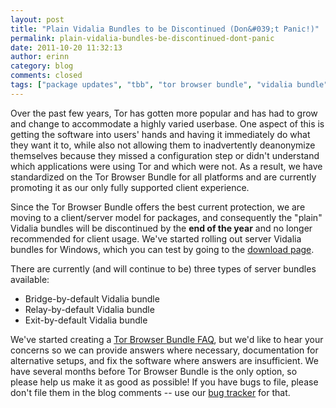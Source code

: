 ```yaml
---
layout: post
title: "Plain Vidalia Bundles to be Discontinued (Don&#039;t Panic!)"
permalink: plain-vidalia-bundles-be-discontinued-dont-panic
date: 2011-10-20 11:32:13
author: erinn
category: blog
comments: closed
tags: ["package updates", "tbb", "tor browser bundle", "vidalia bundle"]
---
```


Over the past few years, Tor has gotten more popular and has had to grow and change to accommodate a highly varied userbase. One aspect of this is getting the software into users' hands and having it immediately do what they want it to, while also not allowing them to inadvertently deanonymize themselves because they missed a configuration step or didn't understand which applications were using Tor and which were not. As a result, we have standardized on the Tor Browser Bundle for all platforms and are currently promoting it as our only fully supported client experience.

Since the Tor Browser Bundle offers the best current protection, we are moving to a client/server model for packages, and consequently the "plain" Vidalia bundles will be discontinued by the **end of the year** and no longer recommended for client usage. We've started rolling out server Vidalia bundles for Windows, which you can test by going to the [download page](https://www.torproject.org/download).

There are currently (and will continue to be) three types of server bundles available:

-   Bridge-by-default Vidalia bundle
-   Relay-by-default Vidalia bundle
-   Exit-by-default Vidalia bundle

We've started creating a [Tor Browser Bundle FAQ](https://trac.torproject.org/projects/tor/wiki/doc/TorFAQ#TorBrowserBundle), but we'd like to hear your concerns so we can provide answers where necessary, documentation for alternative setups, and fix the software where answers are insufficient. We have several months before Tor Browser Bundle is the only option, so please help us make it as good as possible! If you have bugs to file, please don't file them in the blog comments -- use our [bug tracker](https://trac.torproject.org) for that.
